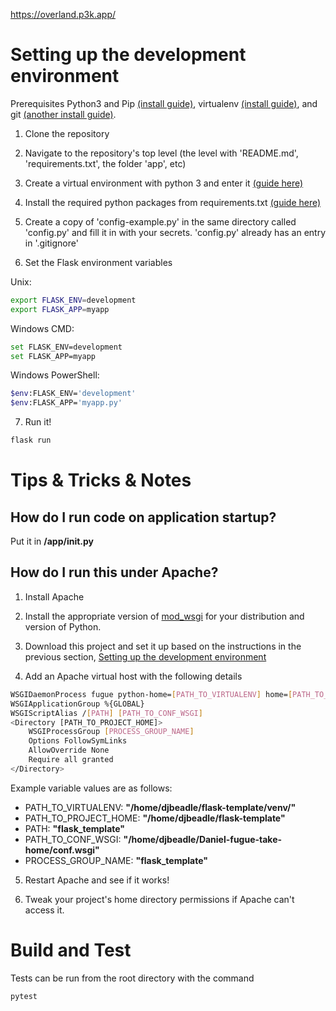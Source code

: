 https://overland.p3k.app/

# Setting up the development environment
Prerequisites Python3 and Pip [(install guide)](https://docs.python-guide.org/dev/virtualenvs/#make-sure-you-ve-got-python-pip), virtualenv [(install guide)](https://docs.python-guide.org/dev/virtualenvs/#lower-level-virtualenv), and git [(another install guide)](https://git-scm.com/book/en/v2/Getting-Started-Installing-Git).

1. Clone the repository

2. Navigate to the repository's top level (the level with 'README.md', 'requirements.txt', the folder 'app', etc)

3. Create a virtual environment with python 3 and enter it [(guide here)](https://docs.python-guide.org/dev/virtualenvs/#basic-usage)

4. Install the required python packages from requirements.txt [(guide here)](https://pip.pypa.io/en/stable/user_guide/#requirements-files)

5. Create a copy of 'config-example.py' in the same directory called 'config.py' and fill it in with your secrets. 'config.py' already has an entry in '.gitignore'

6. Set the Flask environment variables

Unix:

~~~bash
export FLASK_ENV=development
export FLASK_APP=myapp
~~~

Windows CMD:

~~~bash
set FLASK_ENV=development
set FLASK_APP=myapp
~~~

Windows PowerShell:

~~~bash
$env:FLASK_ENV='development'
$env:FLASK_APP='myapp.py'
~~~

7. Run it!

~~~bash
flask run
~~~

# Tips & Tricks & Notes

## How do I run code on application startup?

Put it in **/app/__init__.py**

## How do I run this under Apache?

1. Install Apache

2. Install the appropriate version of [mod_wsgi](https://modwsgi.readthedocs.io/en/develop/) for your distribution and version of Python.

3. Download this project and set it up based on the instructions in the previous section, [Setting up the development environment](Setting-up-the-development-environment)

4. Add an Apache virtual host with the following details

  ~~~bash
  WSGIDaemonProcess fugue python-home=[PATH_TO_VIRTUALENV] home=[PATH_TO_PROJECT_HOME]
  WSGIApplicationGroup %{GLOBAL}
  WSGIScriptAlias /[PATH] [PATH_TO_CONF_WSGI]
  <Directory [PATH_TO_PROJECT_HOME]>
      WSGIProcessGroup [PROCESS_GROUP_NAME]
      Options FollowSymLinks
      AllowOverride None
      Require all granted
  </Directory>
  ~~~
  
  Example variable values are as follows:
  
  - PATH_TO_VIRTUALENV: **"/home/djbeadle/flask-template/venv/"**
  - PATH_TO_PROJECT_HOME: **"/home/djbeadle/flask-template"**
  - PATH: **"flask_template"**
  - PATH_TO_CONF_WSGI: **"/home/djbeadle/Daniel-fugue-take-home/conf.wsgi"**
  - PROCESS_GROUP_NAME: **"flask_template"**

5. Restart Apache and see if it works!

5. Tweak your project's home directory permissions if Apache can't access it. 

# Build and Test

Tests can be run from the root directory with the command

~~~bash
pytest
~~~
